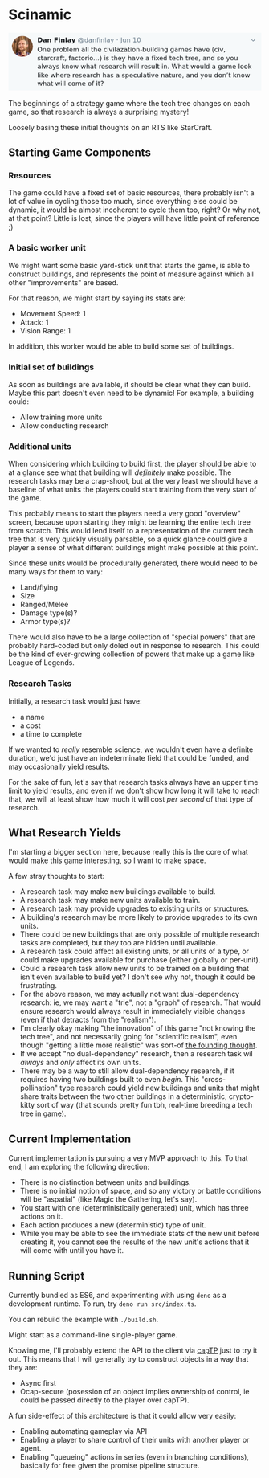 # Scinamic

[![initial tweet](./images/tweet.png)](https://twitter.com/danfinlay/status/1270902701291757569?s=20)

The beginnings of a strategy game where the tech tree changes on each game, so that research is always a surprising mystery!

Loosely basing these initial thoughts on an RTS like StarCraft.

## Starting Game Components

### Resources

The game could have a fixed set of basic resources, there probably isn't a lot of value in cycling those too much, since everything else could be dynamic, it would be almost incoherent to cycle them too, right? Or why not, at that point? Little is lost, since the players will have little point of reference ;)

### A basic worker unit

We might want some basic yard-stick unit that starts the game, is able to construct buildings, and represents the point of measure against which all other "improvements" are based.

For that reason, we might start by saying its stats are:

- Movement Speed: 1
- Attack: 1
- Vision Range: 1

In addition, this worker would be able to build some set of buildings.

### Initial set of buildings

As soon as buildings are available, it should be clear what they can build. Maybe this part doesn't even need to be dynamic! For example, a building could:

- Allow training more units
- Allow conducting research

### Additional units

When considering which building to build first, the player should be able to at a glance see what that building will _definitely_ make possible. The research tasks may be a crap-shoot, but at the very least we should have a baseline of what units the players could start training from the very start of the game.

This probably means to start the players need a very good "overview" screen, because upon starting they might be learning the entire tech tree from scratch. This would lend itself to a representation of the current tech tree that is very quickly visually parsable, so a quick glance could give a player a sense of what different buildings might make possible at this point.

Since these units would be procedurally generated, there would need to be many ways for them to vary:

- Land/flying
- Size
- Ranged/Melee
- Damage type(s)?
- Armor type(s)?

There would also have to be a large collection of "special powers" that are probably hard-coded but only doled out in response to research. This could be the kind of ever-growing collection of powers that make up a game like League of Legends.

### Research Tasks

Initially, a research task would just have:

- a name
- a cost
- a time to complete

If we wanted to _really_ resemble science, we wouldn't even have a definite duration, we'd just have an indeterminate field that could be funded, and may occasionally yield results.

For the sake of fun, let's say that research tasks always have an upper time limit to yield results, and even if we don't show how long it will take to reach that, we will at least show how much it will cost _per second_ of that type of research.

## What Research Yields

I'm starting a bigger section here, because really this is the core of what would make this game interesting, so I want to make space.

A few stray thoughts to start:

- A research task may make new buildings available to build.
- A research task may make new units available to train.
- A research task may provide upgrades to existing units or structures.
- A building's research may be more likely to provide upgrades to its own units.
- There could be new buildings that are only possible of multiple research tasks are completed, but they too are hidden until available.
- A research task could affect all existing units, or all units of a type, or could make upgrades available for purchase (either globally or per-unit).
- Could a research task allow new units to be trained on a building that isn't even available to build yet? I don't see why not, though it could be frustrating.
- For the above reason, we may actually not want dual-dependency research: ie, we may want a "trie", not a "graph" of research. That would ensure research would always result in immediately visible changes (even if that detracts from the "realism").
- I'm clearly okay making "the innovation" of this game "not knowing the tech tree", and not necessarily going for "scientific realism", even though "getting a little more realistic" was sort-of [the founding thought](https://twitter.com/danfinlay/status/1270902701291757569?s=20).
- If we accept "no dual-dependency" research, then a research task wil _always_ and _only_ affect its own units.
- There may be a way to still allow dual-dependency research, if it requires having two buildings built to even _begin_. This "cross-pollination" type research could yield new buildings and units that might share traits between the two other buildings in a deterministic, crypto-kitty sort of way (that sounds pretty fun tbh, real-time breeding a tech tree in game).

## Current Implementation

Current implementation is pursuing a very MVP approach to this. To that end, I am exploring the following direction:

- There is no distinction between units and buildings.
- There is no initial notion of space, and so any victory or battle conditions will be "aspatial" (like Magic the Gathering, let's say).
- You start with one (deterministically generated) unit, which has three actions on it.
- Each action produces a new (deterministic) type of unit.
- While you may be able to see the immediate stats of the new unit before creating it, you cannot see the results of the new unit's actions that it will come with until you have it.

## Running Script

Currently bundled as ES6, and experimenting with using `deno` as a development runtime. To run, try `deno run src/index.ts`.

You can rebuild the example with `./build.sh`.

Might start as a command-line single-player game.

Knowing me, I'll probably extend the API to the client via [capTP](https://github.com/danfinlay/captp-stream) just to try it out. This means that I will generally try to construct objects in a way that they are:

- Async first
- Ocap-secure (posession of an object implies ownership of control, ie could be passed directly to the player over capTP).

A fun side-effect of this architecture is that it could allow very easily:

- Enabling automating gameplay via API
- Enabling a player to share control of their units with another player or agent.
- Enabling "queueing" actions in series (even in branching conditions), basically for free given the promise pipeline structure.


